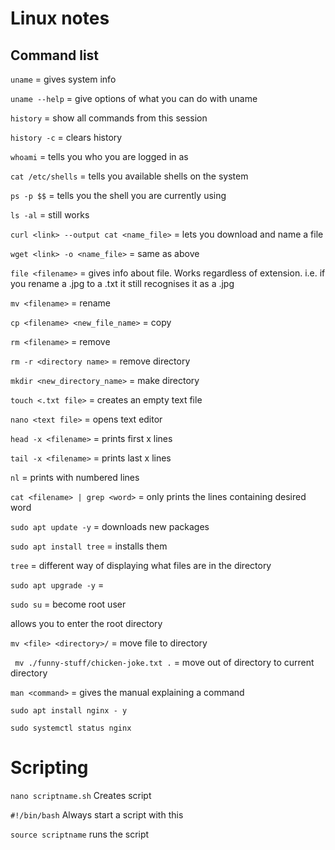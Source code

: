 # Linux notes

## Command list

```uname``` = gives system info

```uname --help``` = give options of what you can do with uname

```history``` = show all commands from this session

```history -c``` = clears history

```whoami``` = tells you who you are logged in as

```cat /etc/shells``` = tells you available shells on the system

```ps -p $$``` = tells you the shell you are currently using

```ls -al``` = still works

```curl <link> --output cat <name_file>``` = lets you download and name a file

```wget <link> -o <name_file>``` = same as above

```file <filename>``` = gives info about file. Works regardless of extension. i.e. if you rename a .jpg to a .txt it still recognises it as a .jpg

```mv <filename>``` = rename

```cp <filename> <new_file_name>``` = copy

```rm <filename>``` = remove

```rm -r <directory name>``` = remove directory

```mkdir <new_directory_name>``` = make directory

```touch <.txt file>``` = creates an empty text file

```nano <text file>``` = opens text editor

```head -x <filename>``` = prints first x lines

```tail -x <filename>``` = prints last x lines

```nl``` = prints with numbered lines

```cat <filename> | grep <word>``` = only prints the lines containing desired word

```sudo apt update -y``` = downloads new packages

```sudo apt install tree``` = installs them

```tree``` = different way of displaying what files are in the directory

```sudo apt upgrade -y``` = 

```sudo su``` = become root user

allows you to enter the root directory

```mv <file> <directory>/``` = move file to directory

``` mv ./funny-stuff/chicken-joke.txt .``` = move out of directory to current directory

```man <command>``` = gives the manual explaining a command

```sudo apt install nginx - y``` 

```sudo systemctl status nginx```

# Scripting

```nano scriptname.sh``` Creates script

```#!/bin/bash``` Always start a script with this

```source scriptname``` runs the script